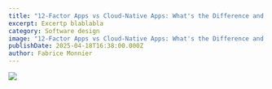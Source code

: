 ```yaml
---
title: "12-Factor Apps vs Cloud-Native Apps: What's the Difference and Why It Matters"
excerpt: Excertp blablabla
category: Software design
image: "12-Factor Apps vs Cloud-Native Apps: What's the Difference and Why It Matters"
publishDate: 2025-04-18T16:38:00.000Z
author: Fabrice Monnier
---
```

![](/assets/blog/pexels-thisisengineering-3861972.jpg)
